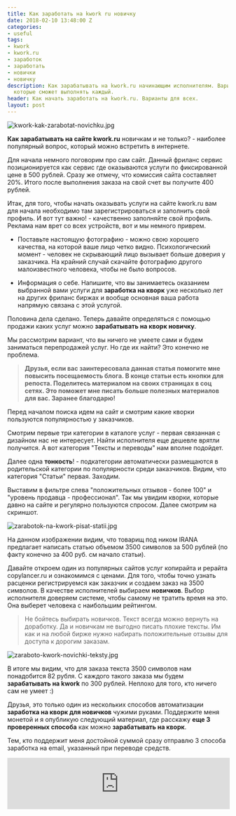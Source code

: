 ```yaml
---
title: Как заработать на kwork ru новичку
date: 2018-02-10 13:48:00 Z
categories:
- useful
tags:
- kwork
- kwork.ru
- заработок
- заработать
- новички
- новичку
description: Как зарабатывать на kwork.ru начинающим исполнителям. Варианты услуг,
  которые сможет выполнять каждый.
header: Как начать заработать на kwork.ru. Варианты для всех.
layout: post
---
```


![kwork-kak-zarabotat-novichku.jpg](/uploads/kwork-kak-zarabotat-novichku.jpg)

**Как зарабатывать на сайте kwork.ru** новичкам и не только? - наиболее популярный вопрос, который можно встретить в интернете.

Для начала немного поговорим про сам сайт. Данный фриланс сервис позиционируется как сервис где оказываются услуги по фиксированной цене в 500 рублей. Сразу же отмечу, что комиссия сайта составляет 20%. Итого после выполнения заказа на свой счет вы получите 400 рублей.

Итак, для того, чтобы начать оказывать услуги на сайте kwork.ru вам для начала необходимо там зарегистрироваться и заполнить свой профиль. И вот тут важно! - качественно заполняйте свой профиль. Реклама нам врет со всех устройств, вот и мы немного приврем.

* Поставьте настоящую фотографию - можно свою хорошего качества, на которой ваше лицо четко видно. Психологический момент - человек не скрывающий лицо вызывает больше доверия у заказчика. На крайний случай скачайте фотографию другого малоизвестного человека, чтобы не было вопросов.

* Информация о себе. Напишите, что вы занимаетесь оказанием выбранной вами услуги для **заработка на кворк** уже несколько лет на других фриланс биржах и вообще основная ваша работа напрямую связана с этой услугой.

Половина дела сделано. Теперь давайте определяться с помощью продажи каких услуг можно **зарабатывать на кворк новичку**.

Мы рассмотрим вариант, что вы ничего не умеете сами и будем заниматься перепродажей услуг. Но где их найти? Это конечно не проблема.

> **Друзья, если вас заинтересовала данная статья помогите мне повысить посещаемость блога. В конце статьи есть кнопки для репоста. Поделитесь материалом на своих страницах в соц сетях. Это поможет мне писать больше полезных материалов для вас. Заранее благодарю!**

Перед началом поиска идем на сайт и смотрим какие кворки пользуются популярностью у заказчиков.

Смотрим первые три категории в каталоге услуг - первая связанная с дизайном нас не интересует. Найти исполнителя еще дешевле врятли получится. А вот категория "Тексты и переводы" нам вполне подойдет.

Далее одна **тонкость**! - подкатегории автоматически размещаются в родительской категории по популярности среди заказчиков. Видим, что категория "Статьи" первая. Заходим.

Выставим в фильтре слева "положительных отзывов - более 100" и "уровень продавца - профессионал". Так мы увидим кворки, которые давно на сайте и регулярно пользуются спросом. Далее смотрим на скриншот.

![zarabotok-na-kwork-pisat-statii.jpg](/uploads/zarabotok-na-kwork-pisat-statii.jpg)

На данном изображении видим, что товарищ под ником IRANA предлагает написать статью объемом 3500 символов за 500 рублей (по факту конечно за 400 руб. см начало статьи).

Давайте откроем один из популярных сайтов услуг копирайта и рерайта copylancer.ru и ознакомимся с ценами. Для того, чтобы точно узнать расценки регистрируемся как заказчик и создаем заказ на 3500 символов. В качестве исполнителей выбираем **новичков**. Выбор исполнителя доверяем системе, чтобы самому не тратить время на это. Она выберет человека с наибольшим рейтингом.

> Не бойтесь выбирать новичков. Текст всегда можно вернуть на доработку. Да и новичкам не выгодно писать плохие тексты. Им как и на любой бирже нужно набирать положительные отзывы для доступа к дорогим заказам.

![zaraboto-kwork-novichki-teksty.jpg](/uploads/zaraboto-kwork-novichki-teksty.jpg)

В итоге мы видим, что для заказа текста 3500 символов нам понадобится 82 рубля. С каждого такого заказа мы будем **зарабатывать на kwork** по 300 рублей. Неплохо для того, кто ничего сам не умеет :)

Друзья, это только один из нескольких способов автоматизации **заработка на кворк для новичков** чужими руками. Поддержите меня монетой и я опубликую следующий материал, где расскажу **еще 3 проверенных способа** как можно **зарабатывать на кворк**.

Тем, кто поддержит меня достойной суммой сразу отправлю 3 способа заработка на email, указанный при переводе средств.

<iframe frameborder="0" allowtransparency="true" scrolling="no" src="https://money.yandex.ru/embed/donate.xml?account=410011216089107&quickpay=donate&payment-type-choice=on&mobile-payment-type-choice=on&default-sum=99&targets=%D0%9F%D0%BE%D0%BB%D1%83%D1%87%D0%B8%D1%82%D0%B5+%D0%B5%D1%89%D0%B5+3+%D1%81%D0%BF%D0%BE%D1%81%D0%BE%D0%B1%D0%B0+%D0%B7%D0%B0%D1%80%D0%B0%D0%B1%D0%BE%D1%82%D0%BA%D0%B0+%D0%BD%D0%B0+kwork.ru&target-visibility=on&project-name=htmlblog.github.io&project-site=https%3A%2F%2Fhtmlblog.github.io&button-text=05&mail=on&successURL=https%3A%2F%2Fhtmlblog.github.io%2Fkak-zarabotat-na-kwork-ru-novichku" width="508" height="117"></iframe>